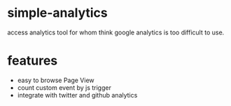 # simple-analytics
access analytics tool for whom think google analytics is too difficult to use. 

# features
* easy to browse Page View
* count custom event by js trigger
* integrate with twitter and github analytics
